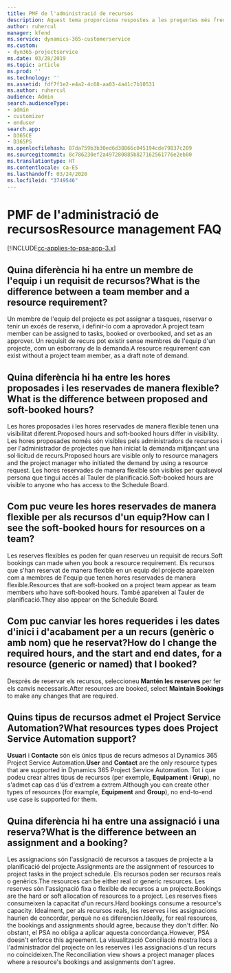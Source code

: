```yaml
---
title: PMF de l'administració de recursos
description: Aquest tema proporciona respostes a les preguntes més freqüents sobre l'administració de recursos.
author: ruhercul
manager: kfend
ms.service: dynamics-365-customerservice
ms.custom:
- dyn365-projectservice
ms.date: 03/28/2019
ms.topic: article
ms.prod: ''
ms.technology: ''
ms.assetid: fdf7f1e2-e4a2-4c68-aa03-4a41c7b10531
ms.author: ruhercul
audience: Admin
search.audienceType:
- admin
- customizer
- enduser
search.app:
- D365CE
- D365PS
ms.openlocfilehash: 87da759b3b30ed6d38866c045194cde79837c209
ms.sourcegitcommit: 8c786230ef2a497280885b827162561776e2eb00
ms.translationtype: HT
ms.contentlocale: ca-ES
ms.lasthandoff: 03/24/2020
ms.locfileid: "3749546"
---
```

# <a name="resource-management-faq"></a><span data-ttu-id="aa555-103">PMF de l'administració de recursos</span><span class="sxs-lookup"><span data-stu-id="aa555-103">Resource management FAQ</span></span>

[!INCLUDE[cc-applies-to-psa-app-3.x](../includes/cc-applies-to-psa-app-3x.md)]

## <a name="what-is-the-difference-between-a-team-member-and-a-resource-requirement"></a><span data-ttu-id="aa555-104">Quina diferència hi ha entre un membre de l'equip i un requisit de recursos?</span><span class="sxs-lookup"><span data-stu-id="aa555-104">What is the difference between a team member and a resource requirement?</span></span>

<span data-ttu-id="aa555-105">Un membre de l'equip del projecte es pot assignar a tasques, reservar o tenir un excés de reserva, i definir-lo com a aprovador.</span><span class="sxs-lookup"><span data-stu-id="aa555-105">A project team member can be assigned to tasks, booked or overbooked, and set as an approver.</span></span> <span data-ttu-id="aa555-106">Un requisit de recurs pot existir sense membres de l'equip d'un projecte, com un esborrany de la demanda.</span><span class="sxs-lookup"><span data-stu-id="aa555-106">A resource requirement can exist without a project team member, as a draft note of demand.</span></span> 

## <a name="what-is-the-difference-between-proposed-and-soft-booked-hours"></a><span data-ttu-id="aa555-107">Quina diferència hi ha entre les hores proposades i les reservades de manera flexible?</span><span class="sxs-lookup"><span data-stu-id="aa555-107">What is the difference between proposed and soft-booked hours?</span></span>

<span data-ttu-id="aa555-108">Les hores proposades i les hores reservades de manera flexible tenen una visibilitat diferent.</span><span class="sxs-lookup"><span data-stu-id="aa555-108">Proposed hours and soft-booked hours differ in visibility.</span></span> <span data-ttu-id="aa555-109">Les hores proposades només són visibles pels administradors de recursos i per l'administrador de projectes que han iniciat la demanda mitjançant una sol·licitud de recurs.</span><span class="sxs-lookup"><span data-stu-id="aa555-109">Proposed hours are visible only to resource managers and the project manager who initiated the demand by using a resource request.</span></span> <span data-ttu-id="aa555-110">Les hores reservades de manera flexible són visibles per qualsevol persona que tingui accés al Tauler de planificació.</span><span class="sxs-lookup"><span data-stu-id="aa555-110">Soft-booked hours are visible to anyone who has access to the Schedule Board.</span></span>

## <a name="how-can-i-see-the-soft-booked-hours-for-resources-on-a-team"></a><span data-ttu-id="aa555-111">Com puc veure les hores reservades de manera flexible per als recursos d'un equip?</span><span class="sxs-lookup"><span data-stu-id="aa555-111">How can I see the soft-booked hours for resources on a team?</span></span>

<span data-ttu-id="aa555-112">Les reserves flexibles es poden fer quan reserveu un requisit de recurs.</span><span class="sxs-lookup"><span data-stu-id="aa555-112">Soft bookings can made when you book a resource requirement.</span></span> <span data-ttu-id="aa555-113">Els recursos que s'han reservat de manera flexible en un equip del projecte apareixen com a membres de l'equip que tenen hores reservades de manera flexible.</span><span class="sxs-lookup"><span data-stu-id="aa555-113">Resources that are soft-booked on a project team appear as team members who have soft-booked hours.</span></span> <span data-ttu-id="aa555-114">També apareixen al Tauler de planificació.</span><span class="sxs-lookup"><span data-stu-id="aa555-114">They also appear on the Schedule Board.</span></span>

## <a name="how-do-i-change-the-required-hours-and-the-start-and-end-dates-for-a-resource-generic-or-named-that-i-booked"></a><span data-ttu-id="aa555-115">Com puc canviar les hores requerides i les dates d'inici i d'acabament per a un recurs (genèric o amb nom) que he reservat?</span><span class="sxs-lookup"><span data-stu-id="aa555-115">How do I change the required hours, and the start and end dates, for a resource (generic or named) that I booked?</span></span>

<span data-ttu-id="aa555-116">Després de reservar els recursos, seleccioneu **Mantén les reserves** per fer els canvis necessaris.</span><span class="sxs-lookup"><span data-stu-id="aa555-116">After resources are booked, select **Maintain Bookings** to make any changes that are required.</span></span>

## <a name="what-resources-types-does-project-service-automation-support"></a><span data-ttu-id="aa555-117">Quins tipus de recursos admet el Project Service Automation?</span><span class="sxs-lookup"><span data-stu-id="aa555-117">What resources types does Project Service Automation support?</span></span>

<span data-ttu-id="aa555-118">**Usuari** i **Contacte** són els únics tipus de recurs admesos al Dynamics 365 Project Service Automation.</span><span class="sxs-lookup"><span data-stu-id="aa555-118">**User** and **Contact** are the only resource types that are supported in Dynamics 365 Project Service Automation.</span></span> <span data-ttu-id="aa555-119">Tot i que podeu crear altres tipus de recursos (per exemple, **Equipament** i **Grup**), no s'admet cap cas d'ús d'extrem a extrem.</span><span class="sxs-lookup"><span data-stu-id="aa555-119">Although you can create other types of resources (for example, **Equipment** and **Group**), no end-to-end use case is supported for them.</span></span>

## <a name="what-is-the-difference-between-an-assignment-and-a-booking"></a><span data-ttu-id="aa555-120">Quina diferència hi ha entre una assignació i una reserva?</span><span class="sxs-lookup"><span data-stu-id="aa555-120">What is the difference between an assignment and a booking?</span></span>

<span data-ttu-id="aa555-121">Les assignacions són l'assignació de recursos a tasques de projecte a la planificació del projecte.</span><span class="sxs-lookup"><span data-stu-id="aa555-121">Assignments are the assignment of resources to project tasks in the project schedule.</span></span> <span data-ttu-id="aa555-122">Els recursos poden ser recursos reals o genèrics.</span><span class="sxs-lookup"><span data-stu-id="aa555-122">The resources can be either real or generic resources.</span></span> <span data-ttu-id="aa555-123">Les reserves són l'assignació fixa o flexible de recursos a un projecte.</span><span class="sxs-lookup"><span data-stu-id="aa555-123">Bookings are the hard or soft allocation of resources to a project.</span></span> <span data-ttu-id="aa555-124">Les reserves fixes consumeixen la capacitat d'un recurs.</span><span class="sxs-lookup"><span data-stu-id="aa555-124">Hard bookings consume a resource's capacity.</span></span> <span data-ttu-id="aa555-125">Idealment, per als recursos reals, les reserves i les assignacions haurien de concordar, perquè no es diferencien.</span><span class="sxs-lookup"><span data-stu-id="aa555-125">Ideally, for real resources, the bookings and assignments should agree, because they don't differ.</span></span> <span data-ttu-id="aa555-126">No obstant, el PSA no obliga a aplicar aquesta concordança.</span><span class="sxs-lookup"><span data-stu-id="aa555-126">However, PSA doesn't enforce this agreement.</span></span> <span data-ttu-id="aa555-127">La visualització Conciliació mostra llocs a l'administrador del projecte on les reserves i les assignacions d'un recurs no coincideixen.</span><span class="sxs-lookup"><span data-stu-id="aa555-127">The Reconciliation view shows a project manager places where a resource's bookings and assignments don't agree.</span></span>
